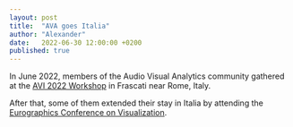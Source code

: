 ```yaml
---
layout: post
title:  "AVA goes Italia"
author: "Alexander"
date:   2022-06-30 12:00:00 +0200
published: true
---
```


In June 2022, members of the Audio Visual Analytics community gathered at the [AVI 2022 Workshop](/avi2022.html) in Frascati near Rome, Italy.

After that, some of them extended their stay in Italia by attending the [Eurographics Conference on Visualization](https://conferences.eg.org/eurovis2022/).

